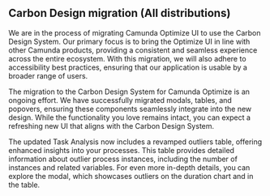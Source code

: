 ## Carbon Design migration (All distributions)

We are in the process of migrating Camunda Optimize UI to use the Carbon Design System. Our primary focus is to bring the Optimize UI in line with other Camunda products, providing a consistent and seamless experience across the entire ecosystem. With this migration, we will also adhere to accessibility best practices, ensuring that our application is usable by a broader range of users.

The migration to the Carbon Design System for Camunda Optimize is an ongoing effort. We have successfully migrated modals, tables, and popovers, ensuring these components seamlessly integrate into the new design. While the functionality you love remains intact, you can expect a refreshing new UI that aligns with the Carbon Design System.

The updated Task Analysis now includes a revamped outliers table, offering enhanced insights into your processes. This table provides detailed information about outlier process instances, including the number of instances and related variables. For even more in-depth details, you can explore the modal, which showcases outliers on the duration chart and in the table.
